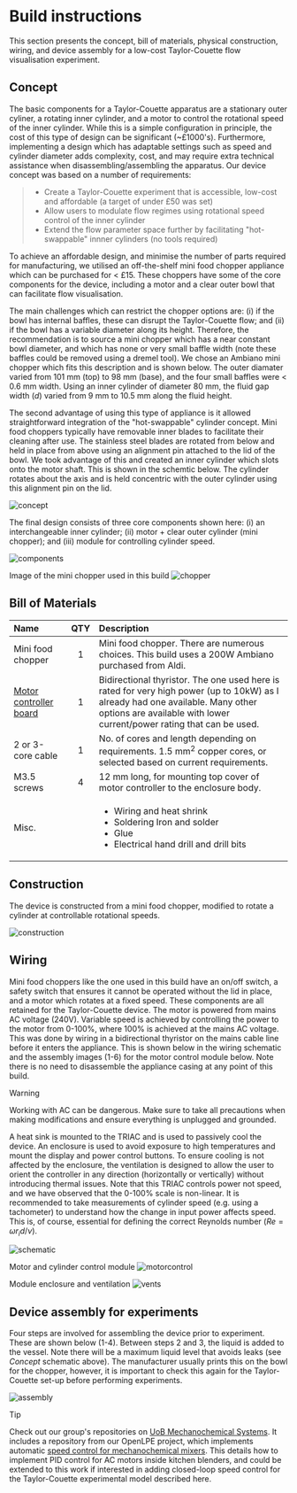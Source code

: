 # Build instructions

This section presents the concept, bill of materials, physical construction, wiring, and device assembly for a low-cost Taylor-Couette flow visualisation experiment.

## Concept

The basic components for a Taylor-Couette apparatus are a stationary outer cyliner, a rotating inner cylinder, and a motor to control the rotational speed of the inner cylinder. While this is a simple configuration in principle, the cost of this type of design can be significant (~£1000's). Furthermore, implementing a design which has adaptable settings such as speed and cylinder diameter adds complexity, cost, and may require extra technical assistance when disassembling/assembling the apparatus. Our device concept was based on a number of requirements:

> - Create a Taylor-Couette experiment that is accessible, low-cost and affordable (a target of under £50 was set)
> - Allow users to modulate flow regimes using rotational speed control of the inner cylinder
> - Extend the flow parameter space further by facilitating "hot-swappable" innner cylinders (no tools required)

To achieve an affordable design, and minimise the number of parts required for manufacturing, we utilised an off-the-shelf mini food chopper appliance which can be purchased for < £15. These choppers have some of the core components for the device, including a motor and a clear outer bowl that can facilitate flow visualisation.

The main challenges which can restrict the chopper options are: (i) if the bowl has internal baffles, these can disrupt the Taylor-Couette flow; and (ii) if the bowl has a variable diameter along its height. Therefore, the recommendation is to source a mini chopper which has a near constant bowl diameter, and which has none or very small baffle width (note these baffles could be removed using a dremel tool). We chose an Ambiano mini chopper which fits this description and is shown below. The outer diamater varied from 101 mm (top) to 98 mm (base), and the four small baffles were < 0.6 mm width. Using an inner cylinder of diameter 80 mm, the fluid gap width ($d$) varied from 9 mm to 10.5 mm along the fluid height.  

The second advantage of using this type of appliance is it allowed straightforward integration of the "hot-swappable" cylinder concept. Mini food choppers typically have removable inner blades to facilitate their cleaning after use. The stainless steel blades are rotated from below and held in place from above using an alignment pin attached to the lid of the bowl. We took advantage of this and created an inner cylinder which slots onto the motor shaft. This is shown in the schemtic below. The cylinder rotates about the axis and is held concentric with the outer cylinder using this alignment pin on the lid. 

![concept](./Images/concept.png)

The final design consists of three core components shown here: (i) an interchangeable inner cylinder; (ii) motor + clear outer cylinder (mini chopper); and (iii) module for controlling cylinder speed.

![components](./Images/TC-all-components.png)

Image of the mini chopper used in this build
![chopper](./Images/chopper.png)

## Bill of Materials

|Name               |QTY|Description                           |
|:------------------|:-:|:-------------------------------------|
|Mini food chopper|1  |Mini food chopper. There are numerous choices. This build uses a 200W Ambiano purchased from Aldi.|
|[Motor controller board](https://www.amazon.co.uk/Controller-Regulator-Digital-Voltage-Thermostat/dp/B07SW4LXY9?pd_rd_w=i6ZY2&content-id=amzn1.sym.a509abed-8ef9-4dfc-a8ff-23f245737da1&pf_rd_p=a509abed-8ef9-4dfc-a8ff-23f245737da1&pf_rd_r=1MS1KVR6EB53WHCWNNQ2&pd_rd_wg=0FrMV&pd_rd_r=423a16b8-b44b-44d0-b718-bcb65539e7d0&pd_rd_i=B07SW4LXY9&psc=1&ref_=pd_bap_d_grid_rp_0_1_ec_pd_nav_hcs_rp_5_t)|1  |Bidirectional thyristor. The one used here is rated for very high power (up to 10kW) as I already had one available. Many other options are available with lower current/power rating that can be used.|
|2 or 3-core cable|1  |No. of cores and length depending on requirements. 1.5 mm$^2$ copper cores, or selected based on current requirements.|
|M3.5 screws|4  |12 mm long, for mounting top cover of motor controller to the enclosure body.|
|Misc.|   | <ul><li>Wiring and heat shrink</li><li>Soldering Iron and solder</li><li>Glue</li><li>Electrical hand drill and drill bits</li></ul>|

## Construction
The device is constructed from a mini food chopper, modified to rotate a cylinder at controllable rotational speeds.

![construction](./Images/construction.png)

## Wiring
Mini food choppers like the one used in this build have an on/off switch, a safety switch that ensures it cannot be operated without the lid in place, and a motor which rotates at a fixed speed. These components are all retained for the Taylor-Couette device. The motor is powered from mains AC voltage (240V). Variable speed is achieved by controlling the power to the motor from 0-100%, where 100% is achieved at the mains AC voltage. This was done by wiring in a bidirectional thyristor on the mains cable line before it enters the appliance. This is shown below in the wiring schematic and the assembly images (1-6) for the motor control module below. Note there is no need to disassemble the appliance casing at any point of this build. 

> [!WARNING]
> Working with AC can be dangerous. Make sure to take all precautions when making modifications and ensure everything is unplugged and grounded.

A heat sink is mounted to the TRIAC and is used to passively cool the device. An enclosure is used to avoid exposure to high temperatures and mount the display and power control buttons. To ensure cooling is not affected by the enclosure, the ventilation is designed to allow the user to orient the controller in any direction (horizontally or vertically) without introducing thermal issues. Note that this TRIAC controls power not speed, and we have observed that the 0-100% scale is non-linear. It is recommended to take measurements of cylinder speed (e.g. using a tachometer) to understand how the change in input power affects speed. This is, of course, essential for defining the correct Reynolds number ($Re = \omega r_i d / \nu$).   

![schematic](./Images/wiring-schematic.png)

Motor and cylinder control module
![motorcontrol](./Images/motor-control-unit.png)

Module enclosure and ventilation
![vents](./Images/module-vent.png)

## Device assembly for experiments

Four steps are involved for assembling the device prior to experiment. These are shown below (1-4). Between steps 2 and 3, the liquid is added to the vessel. Note there will be a maximum liquid level that avoids leaks (see _Concept_ schematic above). The manufacturer usually prints this on the bowl for the chopper, however, it is important to check this again for the Taylor-Couette set-up before performing experiments.

![assembly](./Images/device-assembly.png)


> [!TIP]
> Check out our group's repositories on [UoB Mechanochemical Systems](https://github.com/uob-mechanochemical-systems). It includes a repository from our OpenLPE project, which implements automatic [speed control for mechanochemical mixers](https://github.com/uob-mechanochemical-systems/PID-Blender). This details how to implement PID control for AC motors inside kitchen blenders, and could be extended to this work if interested in adding closed-loop speed control for the Taylor-Couette experimental model described here. 


